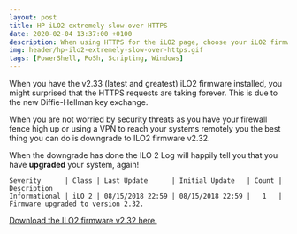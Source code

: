 ```yaml
---
layout: post
title: HP iLO2 extremely slow over HTTPS
date: 2020-02-04 13:37:00 +0100
description: When using HTTPS for the iLO2 page, choose your iLO2 firmware wisely.
img: header/hp-ilo2-extremely-slow-over-https.gif
tags: [PowerShell, PoSh, Scripting, Windows]
---
```

When you have the v2.33 (latest and greatest) iLO2 firmware installed, you might surprised that the HTTPS requests are taking forever. This is due to the new Diffie-Hellman key exchange.

When you are not worried by security threats as you have your firewall fence high up or using a VPN to reach your systems remotely you the best thing you can do is downgrade to ILO2 firmware v2.32.

When the downgrade has done the ILO 2 Log will happily tell you that you have **upgraded** your system, again!

```
Severity      | Class | Last Update      | Initial Update   | Count | Description
Informational | iLO 2 | 08/15/2018 22:59 | 08/15/2018 22:59 |   1   | Firmware upgraded to version 2.32. 
```

[Download the ILO2 firmware v2.32 here.](/assets/bin/hp-firmware-ilo2-2.32-1.1.zip)
